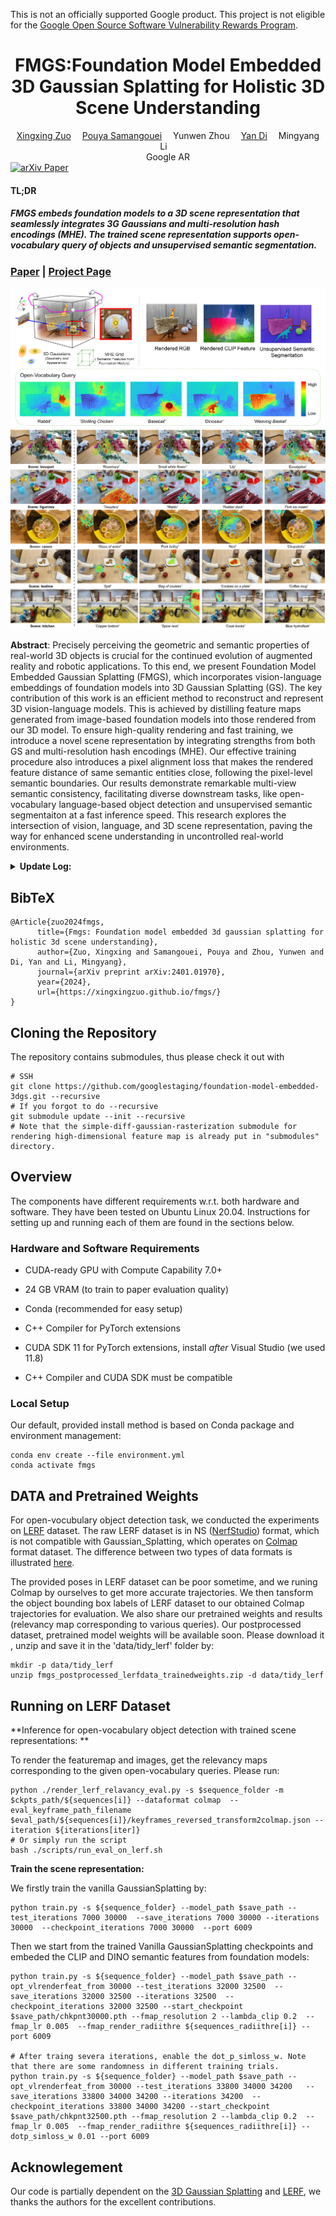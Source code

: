 This is not an officially supported Google product. This project is not
eligible for the [Google Open Source Software Vulnerability Rewards
Program](https://bughunters.google.com/open-source-security).

<div align="center">
<h1><b>FMGS</b>:Foundation Model Embedded 3D Gaussian
Splatting for Holistic 3D Scene Understanding </h1>
</div>

<div align="center">
    <a href='https://chuan-10.github.io/' target='_blank'>Xingxing Zuo</a>&emsp;
    <a href='https://po0ya.github.io/' target='_blank'>Pouya Samangouei</a>&emsp;
    <a>Yunwen Zhou</a>&emsp;
    <a href='https://shangbuhuan13.github.io/' target='_blank'>Yan Di</a>&emsp;
    <a>Mingyang Li</a>&emsp;
</div>
<div  align="center">
    Google AR
</div>


<div>
<a target="_blank" href="https://arxiv.org/abs/2401.01970">
  <img src="https://img.shields.io/badge/arXiv-2401.01970-b31b1b.svg" alt="arXiv Paper"/>
</a>
</div>

<h4>TL;DR</h4>
<h5>FMGS embeds foundation models to a 3D scene representation that seamlessly integrates 3G Gaussians and multi-resolution hash encodings (MHE). The trained scene representation supports open-vocabulary query of objects and unsupervised semantic segmentation.</h5>

### [Paper](https://arxiv.org/pdf/2401.01970.pdf) | [Project Page](https://xingxingzuo.github.io/fmgs/)
![Teaser image](assets/teaser.png)
![Object query  image](assets/le3gs_composited_relevancy.png)

**Abstract**:  Precisely perceiving the geometric and semantic properties of real-world 3D objects is crucial for the continued evolution of augmented reality and robotic applications. To this end, we present Foundation Model Embedded Gaussian Splatting (FMGS), which incorporates vision-language embeddings of foundation models into 3D Gaussian Splatting (GS). The key contribution of this work is an efficient method to reconstruct and represent 3D vision-language models. This is achieved by distilling feature maps generated from image-based foundation models into those rendered from our 3D model. To ensure high-quality rendering and fast training, we introduce a novel scene representation by integrating strengths from both GS and multi-resolution hash encodings (MHE).  Our effective training procedure also introduces a pixel alignment loss that makes the rendered feature distance of same semantic entities close, following the pixel-level semantic boundaries. Our results demonstrate remarkable multi-view semantic consistency, facilitating diverse downstream tasks, like open-vocabulary language-based object detection and unsupervised semantic segmentaiton at a fast inference speed. This research explores the intersection of vision, language, and 3D scene representation, paving the way for enhanced scene understanding in uncontrolled real-world environments. 

<details span>
<summary><b>Update Log:</b></summary>
<br>
**June 27, 2024**: 
* Initial release of the FMGS  repository.
</details>


<section class="section" id="BibTeX">
  <div class="container is-max-desktop content">
    <h2 class="title">BibTeX</h2>
    <pre><code>@Article{zuo2024fmgs,
      title={Fmgs: Foundation model embedded 3d gaussian splatting for holistic 3d scene understanding},
      author={Zuo, Xingxing and Samangouei, Pouya and Zhou, Yunwen and Di, Yan and Li, Mingyang},
      journal={arXiv preprint arXiv:2401.01970},
      year={2024},
      url={https://xingxingzuo.github.io/fmgs/}
}</code></pre>
  </div>
</section>



## Cloning the Repository

The repository contains submodules, thus please check it out with 
```shell
# SSH
git clone https://github.com/googlestaging/foundation-model-embedded-3dgs.git --recursive
# If you forgot to do --recursive
git submodule update --init --recursive
# Note that the simple-diff-gaussian-rasterization submodule for rendering high-dimensional feature map is already put in "submodules" directory. 

```


## Overview

The components have different requirements w.r.t. both hardware and software. They have been tested on Ubuntu Linux 20.04. Instructions for setting up and running each of them are found in the sections below.

### Hardware and Software Requirements

- CUDA-ready GPU with Compute Capability 7.0+
- 24 GB VRAM (to train to paper evaluation quality)

- Conda (recommended for easy setup)
- C++ Compiler for PyTorch extensions 
- CUDA SDK 11 for PyTorch extensions, install *after* Visual Studio (we used 11.8)
- C++ Compiler and CUDA SDK must be compatible

### Local Setup

Our default, provided install method is based on Conda package and environment management:
```shell
conda env create --file environment.yml
conda activate fmgs
```


## DATA and Pretrained Weights

For open-vocubulary object detection task, we conducted the experiments on [LERF](https://www.lerf.io/) dataset.  The raw LERF dataset is in NS ([NerfStudio](https://docs.nerf.studio/index.html)) format, which is not compatible with Gaussian_Splatting, which operates on [Colmap](https://colmap.github.io/format.html) format dataset. The difference between two types of data formats is illustrated [here](https://docs.nerf.studio/quickstart/data_conventions.html).  

The provided poses in LERF dataset can be poor sometime, and we runing Colmap by ourselves to get more accurate trajectories. We then  tansform the object bounding box labels of LERF dataset to our obtained Colmap trajectories for evaluation. We also share   our pretrained weights and results (relevancy map corresponding to various queries). Our postprocessed dataset, pretrained model weights will be available soon. Please download it , unzip  and save it  in the 'data/tidy_lerf' folder by:
```shell
mkdir -p data/tidy_lerf
unzip fmgs_postprocessed_lerfdata_trainedweights.zip -d data/tidy_lerf
```



## Running on LERF Dataset

**Inference for open-vocabulary  object detection with trained scene representations: ** 

To render the featuremap and images, get the relevancy maps corresponding to the given open-vocabulary queries. Please run:

```shell
python ./render_lerf_relavancy_eval.py -s $sequence_folder -m $ckpts_path/${sequences[i]} --dataformat colmap  --eval_keyframe_path_filename $eval_path/${sequences[i]}/keyframes_reversed_transform2colmap.json --iteration ${iterations[iter]} 
# Or simply run the script
bash ./scripts/run_eval_on_lerf.sh
```

**Train the scene representation:**

We firstly train the vanilla GaussianSplatting by:

```shell
python train.py -s ${sequence_folder} --model_path $save_path --test_iterations 7000 30000  --save_iterations 7000 30000 --iterations 30000  --checkpoint_iterations 7000 30000  --port 6009
```

Then we start from the trained Vanilla GaussianSplatting checkpoints and embeded the CLIP and DINO semantic features from foundation models:

```shell
python train.py -s ${sequence_folder} --model_path $save_path --opt_vlrenderfeat_from 30000 --test_iterations 32000 32500  --save_iterations 32000 32500 --iterations 32500  --checkpoint_iterations 32000 32500 --start_checkpoint $save_path/chkpnt30000.pth --fmap_resolution 2 --lambda_clip 0.2  --fmap_lr 0.005  --fmap_render_radiithre ${sequences_radiithre[i]} --port 6009

# After traing severa iterations, enable the dot_p_simloss_w. Note that there are some randomness in different training trials.
python train.py -s ${sequence_folder} --model_path $save_path --opt_vlrenderfeat_from 30000 --test_iterations 33800 34000 34200   --save_iterations 33800 34000 34200 --iterations 34200  --checkpoint_iterations 33800 34000 34200 --start_checkpoint $save_path/chkpnt32500.pth --fmap_resolution 2 --lambda_clip 0.2  --fmap_lr 0.005  --fmap_render_radiithre ${sequences_radiithre[i]} --dotp_simloss_w 0.01 --port 6009
```



## Acknowlegement
Our code is partially dependent on the [3D Gaussian Splatting](https://repo-sam.inria.fr/fungraph/3d-gaussian-splatting/) and [LERF](https://www.lerf.io/), we thanks the authors for the excellent contributions.
